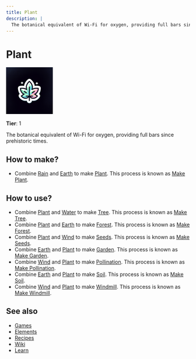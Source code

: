 ```yaml
---
title: Plant
description: |
  The botanical equivalent of Wi-Fi for oxygen, providing full bars since prehistoric times.
---
```

# Plant

![](../images/item.plant.png)

**Tier**: 1

The botanical equivalent of Wi-Fi for oxygen, providing full bars since prehistoric times.

## How to make?

* Combine [Rain](/wiki/elements/rain) and [Earth](/wiki/elements/earth) to make [Plant](/wiki/elements/plant). This process is known as [Make Plant](/wiki/recipes/make-plant).

## How to use?

* Combine [Plant](/wiki/elements/plant) and [Water](/wiki/elements/water) to make [Tree](/wiki/elements/tree). This process is known as [Make Tree](/wiki/recipes/make-tree).
* Combine [Plant](/wiki/elements/plant) and [Earth](/wiki/elements/earth) to make [Forest](/wiki/elements/forest). This process is known as [Make Forest](/wiki/recipes/make-forest).
* Combine [Plant](/wiki/elements/plant) and [Wind](/wiki/elements/wind) to make [Seeds](/wiki/elements/seeds). This process is known as [Make Seeds](/wiki/recipes/make-seeds).
* Combine [Earth](/wiki/elements/earth) and [Plant](/wiki/elements/plant) to make [Garden](/wiki/elements/garden). This process is known as [Make Garden](/wiki/recipes/make-garden).
* Combine [Wind](/wiki/elements/wind) and [Plant](/wiki/elements/plant) to make [Pollination](/wiki/elements/pollination). This process is known as [Make Pollination](/wiki/recipes/make-pollination).
* Combine [Earth](/wiki/elements/earth) and [Plant](/wiki/elements/plant) to make [Soil](/wiki/elements/soil). This process is known as [Make Soil](/wiki/recipes/make-soil).
* Combine [Wind](/wiki/elements/wind) and [Plant](/wiki/elements/plant) to make [Windmill](/wiki/elements/windmill). This process is known as [Make Windmill](/wiki/recipes/make-windmill).

## See also

* [Games](/wiki/games)
* [Elements](/wiki/elements)
* [Recipes](/wiki/recipes)
* [Wiki](/wiki/index)
* [Learn](/learn/index)